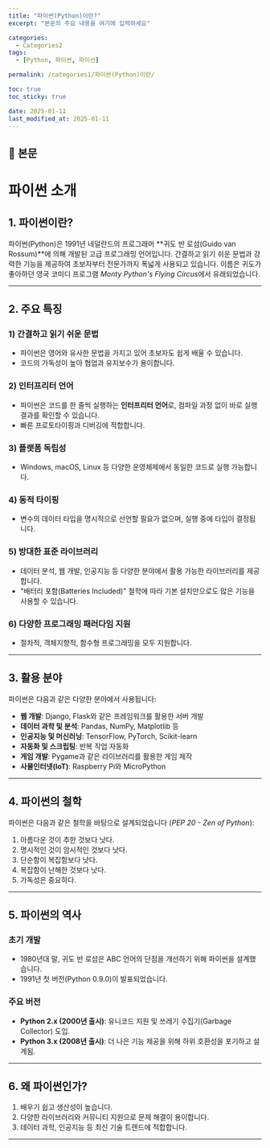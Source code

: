 ```yaml
---
title: "파이썬(Python)이란?"
excerpt: "본문의 주요 내용을 여기에 입력하세요"

categories:
  - Categories2
tags:
  - [Python, 파이썬, 파이선]

permalink: /categories1/파이썬(Python)이란/

toc: true
toc_sticky: true

date: 2025-01-11
last_modified_at: 2025-01-11
---
```


## 🦥 본문

# 파이썬 소개

## 1. 파이썬이란?
파이썬(Python)은 1991년 네덜란드의 프로그래머 **귀도 반 로섬(Guido van Rossum)**에 의해 개발된 고급 프로그래밍 언어입니다. 간결하고 읽기 쉬운 문법과 강력한 기능을 제공하여 초보자부터 전문가까지 폭넓게 사용되고 있습니다. 이름은 귀도가 좋아하던 영국 코미디 프로그램 *Monty Python's Flying Circus*에서 유래되었습니다.

---

## 2. 주요 특징
### **1) 간결하고 읽기 쉬운 문법**
- 파이썬은 영어와 유사한 문법을 가지고 있어 초보자도 쉽게 배울 수 있습니다.
- 코드의 가독성이 높아 협업과 유지보수가 용이합니다.

### **2) 인터프리터 언어**
- 파이썬은 코드를 한 줄씩 실행하는 **인터프리터 언어**로, 컴파일 과정 없이 바로 실행 결과를 확인할 수 있습니다.
- 빠른 프로토타이핑과 디버깅에 적합합니다.

### **3) 플랫폼 독립성**
- Windows, macOS, Linux 등 다양한 운영체제에서 동일한 코드로 실행 가능합니다.

### **4) 동적 타이핑**
- 변수의 데이터 타입을 명시적으로 선언할 필요가 없으며, 실행 중에 타입이 결정됩니다.

### **5) 방대한 표준 라이브러리**
- 데이터 분석, 웹 개발, 인공지능 등 다양한 분야에서 활용 가능한 라이브러리를 제공합니다.
- "배터리 포함(Batteries Included)" 철학에 따라 기본 설치만으로도 많은 기능을 사용할 수 있습니다.

### **6) 다양한 프로그래밍 패러다임 지원**
- 절차적, 객체지향적, 함수형 프로그래밍을 모두 지원합니다.

---

## 3. 활용 분야
파이썬은 다음과 같은 다양한 분야에서 사용됩니다:
- **웹 개발**: Django, Flask와 같은 프레임워크를 활용한 서버 개발
- **데이터 과학 및 분석**: Pandas, NumPy, Matplotlib 등
- **인공지능 및 머신러닝**: TensorFlow, PyTorch, Scikit-learn
- **자동화 및 스크립팅**: 반복 작업 자동화
- **게임 개발**: Pygame과 같은 라이브러리를 활용한 게임 제작
- **사물인터넷(IoT)**: Raspberry Pi와 MicroPython

---

## 4. 파이썬의 철학
파이썬은 다음과 같은 철학을 바탕으로 설계되었습니다 (*PEP 20 - Zen of Python*):
1. 아름다운 것이 추한 것보다 낫다.
2. 명시적인 것이 암시적인 것보다 낫다.
3. 단순함이 복잡함보다 낫다.
4. 복잡함이 난해한 것보다 낫다.
5. 가독성은 중요하다.

---

## 5. 파이썬의 역사
### **초기 개발**
- 1980년대 말, 귀도 반 로섬은 ABC 언어의 단점을 개선하기 위해 파이썬을 설계했습니다.
- 1991년 첫 버전(Python 0.9.0)이 발표되었습니다.

### **주요 버전**
- **Python 2.x (2000년 출시)**: 유니코드 지원 및 쓰레기 수집기(Garbage Collector) 도입.
- **Python 3.x (2008년 출시)**: 더 나은 기능 제공을 위해 하위 호환성을 포기하고 설계됨.

---

## 6. 왜 파이썬인가?
1. 배우기 쉽고 생산성이 높습니다.
2. 다양한 라이브러리와 커뮤니티 지원으로 문제 해결이 용이합니다.
3. 데이터 과학, 인공지능 등 최신 기술 트렌드에 적합합니다.

---